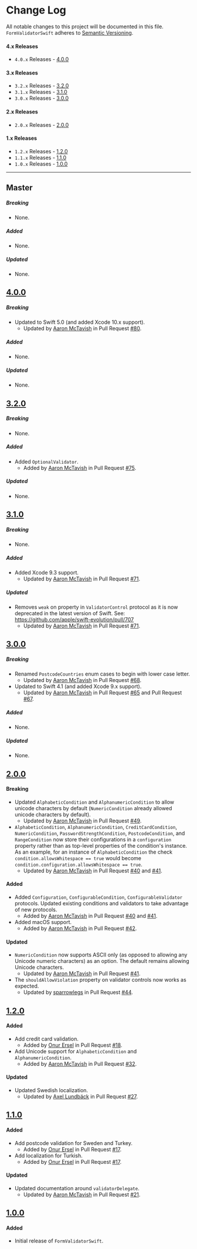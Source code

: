 # Change Log

All notable changes to this project will be documented in this file.
`FormValidatorSwift` adheres to [Semantic Versioning](http://semver.org/).

#### 4.x Releases

* `4.0.x` Releases - [4.0.0](#400)

#### 3.x Releases

* `3.2.x` Releases - [3.2.0](#320)
* `3.1.x` Releases - [3.1.0](#310)
* `3.0.x` Releases - [3.0.0](#300)

#### 2.x Releases

* `2.0.x` Releases - [2.0.0](#200)

#### 1.x Releases

* `1.2.x` Releases - [1.2.0](#120)
* `1.1.x` Releases - [1.1.0](#110)
* `1.0.x` Releases - [1.0.0](#100)

---

## Master

##### Breaking

* None.

##### Added

* None.

##### Updated

* None.

## [4.0.0](https://github.com/ustwo/formvalidator-swift/releases/tag/4.0.0)

##### Breaking

* Updated to Swift 5.0 (and added Xcode 10.x support).
  * Updated by [Aaron McTavish](https://github.com/aamctustwo) in Pull Request [#80](https://github.com/ustwo/formvalidator-swift/pull/80).

##### Added

* None.

##### Updated

* None.

## [3.2.0](https://github.com/ustwo/formvalidator-swift/releases/tag/3.2.0)

##### Breaking

* None.

##### Added

* Added `OptionalValidator`.
  * Added by [Aaron McTavish](https://github.com/aamctustwo) in Pull Request [#75](https://github.com/ustwo/formvalidator-swift/pull/75).

##### Updated

* None.

## [3.1.0](https://github.com/ustwo/formvalidator-swift/releases/tag/3.1.0)

##### Breaking

* None.

##### Added

* Added Xcode 9.3 support.
  * Updated by [Aaron McTavish](https://github.com/aamctustwo) in Pull Request [#71](https://github.com/ustwo/formvalidator-swift/pull/71).

##### Updated

* Removes `weak` on property in `ValidatorControl` protocol as it is now deprecated in the latest version of Swift. See: https://github.com/apple/swift-evolution/pull/707
  * Updated by [Aaron McTavish](https://github.com/aamctustwo) in Pull Request [#71](https://github.com/ustwo/formvalidator-swift/pull/71).

## [3.0.0](https://github.com/ustwo/formvalidator-swift/releases/tag/3.0.0)

##### Breaking

* Renamed `PostcodeCountries` enum cases to begin with lower case letter.
  * Updated by [Aaron McTavish](https://github.com/aamctustwo) in Pull Request [#68](https://github.com/ustwo/formvalidator-swift/pull/68).
* Updated to Swift 4.1 (and added Xcode 9.x support).
  * Updated by [Aaron McTavish](https://github.com/aamctustwo) in Pull Request [#65](https://github.com/ustwo/formvalidator-swift/pull/65) and Pull Request [#67](https://github.com/ustwo/formvalidator-swift/pull/67).

##### Added

* None.

##### Updated

* None.

## [2.0.0](https://github.com/ustwo/formvalidator-swift/releases/tag/2.0.0)

#### Breaking

* Updated `AlphabeticCondition` and `AlphanumericCondition` to allow unicode characters by default (`NumericCondition` already allowed unicode characters by default).
  * Updated by [Aaron McTavish](https://github.com/aamctustwo) in Pull Request [#49](https://github.com/ustwo/formvalidator-swift/pull/49).
* `AlphabeticCondition`, `AlphanumericCondition`, `CreditCardCondition`, `NumericCondition`, `PasswordStrengthCondition`, `PostcodeCondition`, and `RangeCondition` now store their configurations in a `configuration` property rather than as top-level properties of the condition's instance. As an example, for an instance of `AlphabeticCondition` the check `condition.allowsWhitespace == true` would become `condition.configuration.allowsWhitespace == true`.
  * Updated by [Aaron McTavish](https://github.com/aamctustwo) in Pull Request [#40](https://github.com/ustwo/formvalidator-swift/pull/40) and [#41](https://github.com/ustwo/formvalidator-swift/pull/41).

#### Added

* Added `Configuration`, `ConfigurableCondition`, `ConfigurableValidator` protocols. Updated existing conditions and validators to take advantage of new protocols.
  * Added by [Aaron McTavish](https://github.com/aamctustwo) in Pull Request [#40](https://github.com/ustwo/formvalidator-swift/pull/40) and [#41](https://github.com/ustwo/formvalidator-swift/pull/41).
* Added macOS support.
  * Added by [Aaron McTavish](https://github.com/aamctustwo) in Pull Request [#42](https://github.com/ustwo/formvalidator-swift/pull/42).

#### Updated

* `NumericCondition` now supports ASCII only (as opposed to allowing any Unicode numeric characters) as an option. The default remains allowing Unicode characters.
  * Updated by [Aaron McTavish](https://github.com/aamctustwo) in Pull Request [#41](https://github.com/ustwo/formvalidator-swift/pull/41).
* The `shouldAllowViolation` property on validator controls now works as expected.
  * Updated by [sparrowlegs](https://github.com/sparrowlegs) in Pull Request [#44](https://github.com/ustwo/formvalidator-swift/pull/44).

## [1.2.0](https://github.com/ustwo/formvalidator-swift/releases/tag/1.2.0)

#### Added

* Add credit card validation.
  * Added by [Onur Ersel](https://github.com/onurersel) in Pull Request [#18](https://github.com/ustwo/formvalidator-swift/pull/18).
* Add Unicode support for `AlphabeticCondition` and `AlphanumericCondition`.
  * Added by [Aaron McTavish](https://github.com/aamctustwo) in Pull Request [#32](https://github.com/ustwo/formvalidator-swift/pull/32).

#### Updated

* Updated Swedish localization.
  * Updated by [Axel Lundbäck](https://github.com/axellundback) in Pull Request [#27](https://github.com/ustwo/formvalidator-swift/pull/27).

## [1.1.0](https://github.com/ustwo/formvalidator-swift/releases/tag/1.1.0)

#### Added

* Add postcode validation for Sweden and Turkey.
  * Added by [Onur Ersel](https://github.com/onurersel) in Pull Request [#17](https://github.com/ustwo/formvalidator-swift/pull/17).
* Add localization for Turkish.
  * Added by [Onur Ersel](https://github.com/onurersel) in Pull Request [#17](https://github.com/ustwo/formvalidator-swift/pull/17).

#### Updated

* Updated documentation around `validatorDelegate`.
  * Updated by [Aaron McTavish](https://github.com/aamctustwo) in Pull Request [#21](https://github.com/ustwo/formvalidator-swift/pull/21).

## [1.0.0](https://github.com/ustwo/formvalidator-swift/releases/tag/1.0.0)

#### Added

* Initial release of `FormValidatorSwift`.
